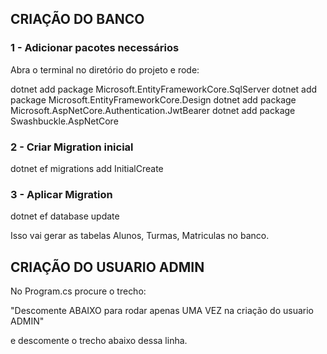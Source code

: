 ## CRIAÇÃO DO BANCO



### 1 - Adicionar pacotes necessários

Abra o terminal no diretório do projeto e rode:

dotnet add package Microsoft.EntityFrameworkCore.SqlServer
dotnet add package Microsoft.EntityFrameworkCore.Design
dotnet add package Microsoft.AspNetCore.Authentication.JwtBearer
dotnet add package Swashbuckle.AspNetCore


### 2 - Criar Migration inicial

dotnet ef migrations add InitialCreate


### 3 - Aplicar Migration

dotnet ef database update


Isso vai gerar as tabelas Alunos, Turmas, Matriculas no banco.



## CRIAÇÃO DO USUARIO ADMIN



No Program.cs procure o trecho:

"Descomente ABAIXO para rodar apenas UMA VEZ na criação do usuario ADMIN"

e descomente o trecho abaixo dessa linha.